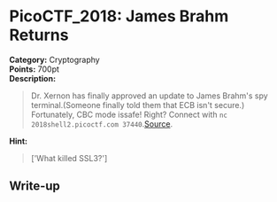 <!-- This markdown file is writeup template. -->

# PicoCTF_2018:  James Brahm Returns

**Category:** Cryptography  
**Points:** 700pt  
**Description:**

> Dr. Xernon has finally approved an update to James Brahm's spy terminal.(Someone finally told them that ECB isn't secure.) Fortunately, CBC mode issafe! Right? Connect with `nc 2018shell2.picoctf.com 37440`.[Source](//2018shell2.picoctf.com/static/95b77cc8cb73be69df9f28acdf2860fb/source.py).

**Hint:**

> ['What killed SSL3?']

## Write-up